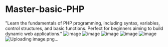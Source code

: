 # Master-basic-PHP
"Learn the fundamentals of PHP programming, including syntax, variables, control structures, and basic functions. Perfect for beginners aiming to build dynamic web applications."
![image](https://github.com/user-attachments/assets/44c17776-2515-4d10-838a-6b4eeddc48b3)
![image](https://github.com/user-attachments/assets/0edc4d0d-572d-429d-a867-d2f17b53a023)
![image](https://github.com/user-attachments/assets/6b32652e-bbd4-4ff4-ac35-c44b1f9a88e7)
![image](https://github.com/user-attachments/assets/a96ca078-6b0f-4338-b730-6b0801b92456)
![image](https://github.com/user-attachments/assets/c20d1965-c269-44fc-b853-94a1d69d7b24)
![Uploading image.png…]()
